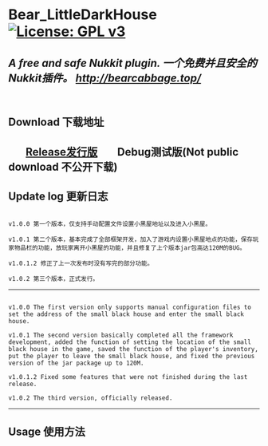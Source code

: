 # Bear_LittleDarkHouse [![License: GPL v3](https://img.shields.io/badge/License-GPL%20v3-blue.svg)](LICENSE)  
*A free and safe Nukkit plugin.  一个免费并且安全的Nukkit插件。 http://bearcabbage.top/*
------
![]()
------
## Download 下载地址
&nbsp;&nbsp;&nbsp;&nbsp;&nbsp;&nbsp;&nbsp;[Release发行版](https://github.com/BaicaiBear/Nukkit-Bear_LittleDarkHouse/releases)
&nbsp;&nbsp;&nbsp;&nbsp;&nbsp;&nbsp;&nbsp;Debug测试版(Not public download 不公开下载)
------
## Update log 更新日志

<code>
v1.0.0 第一个版本，仅支持手动配置文件设置小黑屋地址以及进入小黑屋。</code><br /><code>
v1.0.1 第二个版本，基本完成了全部框架开发，加入了游戏内设置小黑屋地点的功能，保存玩家物品栏的功能，放玩家离开小黑屋的功能，并且修复了上个版本jar包高达120M的BUG。</code><br /><code>
v1.0.1.2 修正了上一次发布时没有写完的部分功能。</code><br /><code>
v1.0.2 第三个版本，正式发行。
</code>

------

<code>
v1.0.0 The first version only supports manual configuration files to set the address of the small black house and enter the small black house.</code><br /><code>
v1.0.1 The second version basically completed all the framework development, added the function of setting the location of the small black house in the game, saved the function of the player's inventory, put the player to leave the small black house, and fixed the previous version of the jar package up to 120M.</code><br /><code>
v1.0.1.2 Fixed some features that were not finished during the last release.</code><br /><code>
v1.0.2 The third version, officially released.
</code>

------
## Usage 使用方法

